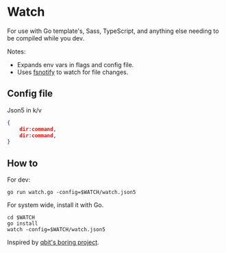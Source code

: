 # Watch
For use with Go template's, Sass, TypeScript, and anything else needing to be compiled while you dev.  


Notes: 
- Expands env vars in flags and config file.  
- Uses [fsnotify](https://github.com/fsnotify/fsnotify) to watch for file changes.  


## Config file
Json5 in k/v

```json
{
	dir:command,
	dir:command,
}
```



## How to

For dev: 

```
go run watch.go -config=$WATCH/watch.json5
```


For system wide, install it with Go.  

```shell
cd $WATCH
go install
watch -config=$WATCH/watch.json5
```


Inspired by [qbit's boring project](https://github.com/qbit/boring).  
